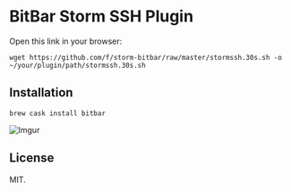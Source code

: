 # BitBar Storm SSH Plugin

Open this link in your browser:

```
wget https://github.com/f/storm-bitbar/raw/master/stormssh.30s.sh -o ~/your/plugin/path/stormssh.30s.sh
```

## Installation

```
brew cask install bitbar
```

![Imgur](http://i.imgur.com/G5h9qKO.png)

## License
MIT.
